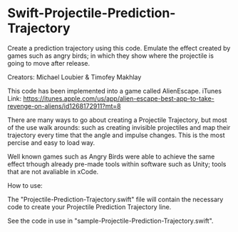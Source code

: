 # Swift-Projectile-Prediction-Trajectory

Create a prediction trajectory using this code. Emulate the effect created by games such as angry birds; in which they show where the projectile is going to move after release.

Creators: Michael Loubier & Timofey Makhlay

This code has been implemented into a game called AlienEscape. 
iTunes Link: https://itunes.apple.com/us/app/alien-escape-best-app-to-take-revenge-on-aliens/id1268172911?mt=8

There are many ways to go about creating a Projectile Trajectory, but most of the use walk arounds: such as creating invisible projectiles and map their trajectory every time that the angle and impulse changes. This is the most percise and easy to load way. 

Well known games such as Angry Birds were able to achieve the same effect trhough already pre-made tools within software such as Unity; tools that are not avaliable in xCode.

How to use:  

The "Projectile-Prediction-Trajectory.swift" file will contain the necessary code to create your Projectile Prediction Trajectory line.

See the code in use in "sample-Projectile-Prediction-Trajectory.swift".
